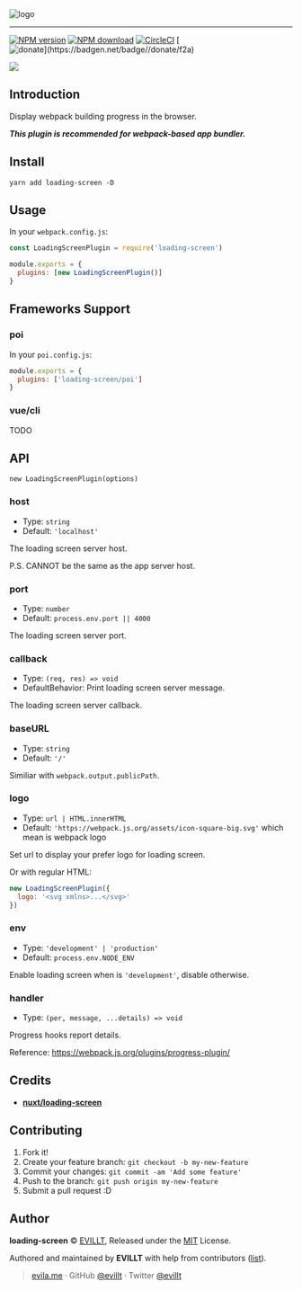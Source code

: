 [poi-plugin-loading-screen]: https://github.com/evillt/poi-plugin-loading-screen

<img src="https://user-images.githubusercontent.com/19513289/57039264-c0f5c980-6c8e-11e9-8894-3737f5671900.png" alt="logo">

---

[![NPM version](https://badgen.net/npm/v/loading-screen?icon=npm)](https://npmjs.com/package/loading-screen)
[![NPM download](https://badgen.net/npm/dm/loading-screen?icon=npm)](https://npmjs.com/package/loading-screen)
[![CircleCI](https://badgen.net/circleci/github/evillt/loading-screen?icon=circleci)](https://circleci.com/gh/evillt/loading-screen/tree/master)
[![$donate](https://badgen.net/badge/$/donate/f2a)](https://patreon.com/evillt)

![](https://user-images.githubusercontent.com/19513289/57173244-66f82e00-6e5f-11e9-887d-2bf01df4dca7.gif)

## Introduction

Display webpack building progress in the browser.

**_This plugin is recommended for webpack-based app bundler._**

## Install

```console
yarn add loading-screen -D
```

## Usage

In your `webpack.config.js`:

```js
const LoadingScreenPlugin = require('loading-screen')

module.exports = {
  plugins: [new LoadingScreenPlugin()]
}
```

## Frameworks Support

### poi

In your `poi.config.js`:

```js
module.exports = {
  plugins: ['loading-screen/poi']
}
```

### vue/cli

TODO

## API

`new LoadingScreenPlugin(options)`

### host

- Type: `string`
- Default: `'localhost'`

The loading screen server host.

P.S. CANNOT be the same as the app server host.

### port

- Type: `number`
- Default: `process.env.port || 4000`

The loading screen server port.

### callback

- Type: `(req, res) => void`
- DefaultBehavior: Print loading screen server message.

The loading screen server callback.

### baseURL

- Type: `string`
- Default: `'/'`

Similiar with `webpack.output.publicPath`.

### logo

- Type: `url | HTML.innerHTML`
- Default: `'https://webpack.js.org/assets/icon-square-big.svg'` which mean is webpack logo

Set url to display your prefer logo for loading screen.

Or with regular HTML:

```js
new LoadingScreenPlugin({
  logo: '<svg xmlns>...</svg>'
})
```

### env

- Type: `'development' | 'production'`
- Default: `process.env.NODE_ENV`

Enable loading screen when is `'development'`, disable otherwise.

### handler

- Type: `(per, message, ...details) => void`

Progress hooks report details.

Reference: https://webpack.js.org/plugins/progress-plugin/

## Credits

- [**nuxt/loading-screen**](https://github.com/nuxt/loading-screen)

## Contributing

1. Fork it!
2. Create your feature branch: `git checkout -b my-new-feature`
3. Commit your changes: `git commit -am 'Add some feature'`
4. Push to the branch: `git push origin my-new-feature`
5. Submit a pull request :D

## Author

**loading-screen** © [EVILLT](https://github.com/evillt), Released under the [MIT](./LICENSE) License.

Authored and maintained by **EVILLT** with help from contributors ([list](https://github.com/evillt/loading-screen/contributors)).

> [evila.me](https://evila.me) · GitHub [@evillt](https://github.com/evillt) · Twitter [@evillt](https://twitter.com/evillt)
